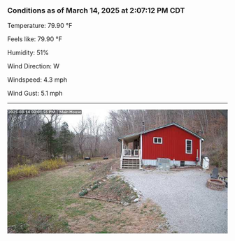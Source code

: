 ### Conditions as of March 14, 2025 at 2:07:12 PM CDT 

Temperature: 79.90 &deg;F

Feels like: 79.90 &deg;F

Humidity: 51%

Wind Direction: W

Windspeed: 4.3 mph

Wind Gust: 5.1 mph

---

<img src="./images/latest.jpeg"/>

